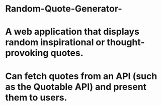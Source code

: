 # Random-Quote-Generator-
# A web application that displays random inspirational or thought-provoking quotes.
# Can fetch quotes from an API (such as the Quotable API) and present them to users.
